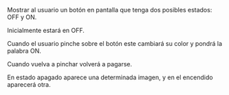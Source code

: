 Mostrar al usuario un botón en pantalla que tenga dos posibles estados: OFF y ON.

Inicialmente estará en OFF.

Cuando el usuario pinche sobre el botón este cambiará su color y pondrá la palabra ON.

Cuando vuelva a pinchar volverá a pagarse.

En estado apagado aparece una determinada imagen, y en el encendido aparecerá otra.